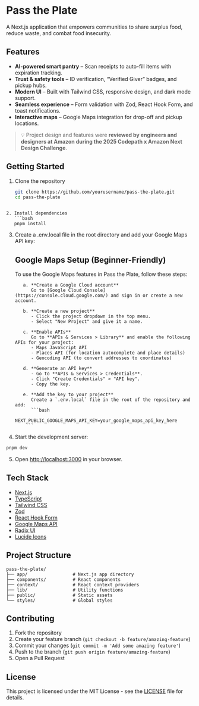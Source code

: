 # Pass the Plate

A Next.js application that empowers communities to share surplus food, reduce waste, and combat food insecurity.

## Features

- **AI-powered smart pantry** – Scan receipts to auto-fill items with expiration tracking.
- **Trust & safety tools** – ID verification, “Verified Giver” badges, and pickup hubs.
- **Modern UI** – Built with Tailwind CSS, responsive design, and dark mode support.
- **Seamless experience** – Form validation with Zod, React Hook Form, and toast notifications.
- **Interactive maps** – Google Maps integration for drop-off and pickup locations.

> 💡 Project design and features were **reviewed by engineers and designers at Amazon during the 2025 Codepath x Amazon Next Design Challenge**.

## Getting Started

1. Clone the repository
   ```bash
   git clone https://github.com/yourusername/pass-the-plate.git
   cd pass-the-plate
```

2. Install dependencies
   ```bash
   pnpm install
```

3. Create a .env.local file in the root directory and add your Google Maps API key:

   ## Google Maps Setup (Beginner-Friendly)
          
   To use the Google Maps features in Pass the Plate, follow these steps:
          
          a. **Create a Google Cloud account**  
             Go to [Google Cloud Console](https://console.cloud.google.com/) and sign in or create a new account.
          
          b. **Create a new project**  
             - Click the project dropdown in the top menu.  
             - Select "New Project" and give it a name.  
          
          c. **Enable APIs**  
             Go to **APIs & Services > Library** and enable the following APIs for your project:  
             - Maps JavaScript API  
             - Places API (for location autocomplete and place details)  
             - Geocoding API (to convert addresses to coordinates)  
          
          d. **Generate an API key**  
             - Go to **APIs & Services > Credentials**.  
             - Click "Create Credentials" > "API key".  
             - Copy the key.
          
          e. **Add the key to your project**  
             Create a `.env.local` file in the root of the repository and add:  
             ```bash
              NEXT_PUBLIC_GOOGLE_MAPS_API_KEY=your_google_maps_api_key_here
           ```

4. Start the development server:
```bash
pnpm dev
```

5. Open [http://localhost:3000](http://localhost:3000) in your browser.

## Tech Stack

- [Next.js](https://nextjs.org/)
- [TypeScript](https://www.typescriptlang.org/)
- [Tailwind CSS](https://tailwindcss.com/)
- [Zod](https://zod.dev/)
- [React Hook Form](https://react-hook-form.com/)
- [Google Maps API](https://developers.google.com/maps)
- [Radix UI](https://www.radix-ui.com/)
- [Lucide Icons](https://lucide.dev/)


## Project Structure

```
pass-the-plate/
├── app/                 # Next.js app directory
├── components/          # React components
├── context/             # React context providers
├── lib/                 # Utility functions
├── public/              # Static assets
└── styles/              # Global styles
```

## Contributing

1. Fork the repository
2. Create your feature branch (`git checkout -b feature/amazing-feature`)
3. Commit your changes (`git commit -m 'Add some amazing feature'`)
4. Push to the branch (`git push origin feature/amazing-feature`)
5. Open a Pull Request

## License

This project is licensed under the MIT License - see the [LICENSE](LICENSE) file for details.
